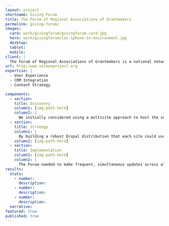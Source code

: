 ```yaml
---
layout: project
shortname: Giving Forum
title: The Forum of Regional Associations of Grantmakers
permalink: giving-forum/
images:
  card: work/givingforum/givingforum-card.jpg
  hero: work/givingforum/lac-iphone-in-environment.jpg
  desktop: 
  tablet: 
  mobile: 
client: |
  The Forum of Regional Associations of Grantmakers is a national network comprised of thirty-four geographically-based professional associations with staff sizes ranging from one to twenty plus. Seventeen of these associations share a similar technology platform. The Forum wanted to transition to a more open and flexible system rather than maintain this highly-custom content management solution. That’s where ThinkShout came in. After careful consideration, we ultimately recommended Pantheon One -- the only solution that allows a network of nonprofits to roll out a custom-built shared Drupal distribution -- as a platform.
url: http:/www.salmonproject.org
expertise: |
  - User Experience
  - CRM Integration
  - Content Strategy

components:
  - section:
    title: Discovery
    column1: [img-path-here]
    column2: |
      We initially considered using a multisite approach to host the seventeen sites, but were concerned about the customization and update difficulties we’d face with that platform. In the end, Pantheon One won out. 
  - section:
    title: Strategy
    column1: |
      By building a robust Drupal distribution that each site could use, every member started off with the same tools for uniformity and ease of use. This not only cut down on cost, but still allowed for expansion if the association or individual members ever needed more advanced utilities. Lastly, we also introduced a brand new version of the Salesforce integration suite, which allowed for seamless, quick updates.
    column2: [img-path-here]
  - section:
    title: Implementation
    column1: [img-path-here]
    column2: |
      The Forum needed to make frequent, simultaneous updates across all of their sites, so we needed to go with a toolset that would allow for quick changes with minimal downtime. Each participating organization had the capability to customize the look and feel of their site while being empowered to make changes and updates according to their own timeline.
results:
  stats:
    - number:
      description:
    - number:
      description:
    - number:
      description:
  narrative:
featured: true
published: true
---
```



